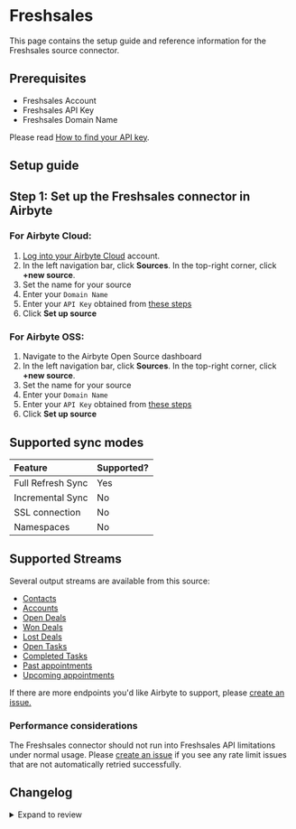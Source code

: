 # Freshsales

This page contains the setup guide and reference information for the Freshsales source connector.

## Prerequisites

- Freshsales Account
- Freshsales API Key
- Freshsales Domain Name

Please read [How to find your API key](https://crmsupport.freshworks.com/support/solutions/articles/50000002503-how-to-find-my-api-key-).

## Setup guide

## Step 1: Set up the Freshsales connector in Airbyte

### For Airbyte Cloud:

1. [Log into your Airbyte Cloud](https://cloud.airbyte.com/workspaces) account.
2. In the left navigation bar, click **Sources**. In the top-right corner, click **+new source**.
3. Set the name for your source
4. Enter your `Domain Name`
5. Enter your `API Key` obtained from [these steps](https://crmsupport.freshworks.com/support/solutions/articles/50000002503-how-to-find-my-api-key-)
6. Click **Set up source**

### For Airbyte OSS:

1. Navigate to the Airbyte Open Source dashboard
2. In the left navigation bar, click **Sources**. In the top-right corner, click **+new source**.
3. Set the name for your source
4. Enter your `Domain Name`
5. Enter your `API Key` obtained from [these steps](https://crmsupport.freshworks.com/support/solutions/articles/50000002503-how-to-find-my-api-key-)
6. Click **Set up source**

## Supported sync modes

| Feature           | Supported? |
| :---------------- | :--------- |
| Full Refresh Sync | Yes        |
| Incremental Sync  | No         |
| SSL connection    | No         |
| Namespaces        | No         |

## Supported Streams

Several output streams are available from this source:

- [Contacts](https://developers.freshworks.com/crm/api/#contacts)
- [Accounts](https://developers.freshworks.com/crm/api/#accounts)
- [Open Deals](https://developers.freshworks.com/crm/api/#deals)
- [Won Deals](https://developers.freshworks.com/crm/api/#deals)
- [Lost Deals](https://developers.freshworks.com/crm/api/#deals)
- [Open Tasks](https://developers.freshworks.com/crm/api/#tasks)
- [Completed Tasks](https://developers.freshworks.com/crm/api/#tasks)
- [Past appointments](https://developers.freshworks.com/crm/api/#appointments)
- [Upcoming appointments](https://developers.freshworks.com/crm/api/#appointments)

If there are more endpoints you'd like Airbyte to support, please [create an issue.](https://github.com/airbytehq/airbyte/issues/new/choose)

### Performance considerations

The Freshsales connector should not run into Freshsales API limitations under normal usage. Please [create an issue](https://github.com/airbytehq/airbyte/issues) if you see any rate limit issues that are not automatically retried successfully.

## Changelog

<details>
  <summary>Expand to review</summary>

| Version | Date       | Pull Request                                             | Subject                                                      |
| :------ | :--------- | :------------------------------------------------------- | :----------------------------------------------------------- |
| 1.1.9 | 2025-02-01 | [52852](https://github.com/airbytehq/airbyte/pull/52852) | Update dependencies |
| 1.1.8 | 2025-01-25 | [52300](https://github.com/airbytehq/airbyte/pull/52300) | Update dependencies |
| 1.1.7 | 2025-01-18 | [51688](https://github.com/airbytehq/airbyte/pull/51688) | Update dependencies |
| 1.1.6 | 2025-01-11 | [51070](https://github.com/airbytehq/airbyte/pull/51070) | Update dependencies |
| 1.1.5 | 2024-12-28 | [50527](https://github.com/airbytehq/airbyte/pull/50527) | Update dependencies |
| 1.1.4 | 2024-12-21 | [50004](https://github.com/airbytehq/airbyte/pull/50004) | Update dependencies |
| 1.1.3 | 2024-12-14 | [49473](https://github.com/airbytehq/airbyte/pull/49473) | Update dependencies |
| 1.1.2 | 2024-12-12 | [49203](https://github.com/airbytehq/airbyte/pull/49203) | Update dependencies |
| 1.1.1 | 2024-10-28 | [44277](https://github.com/airbytehq/airbyte/pull/44277) | Update dependencies |
| 1.1.0 | 2024-08-15 | [44149](https://github.com/airbytehq/airbyte/pull/44149) | Refactor connector to manifest-only format |
| 1.0.14 | 2024-08-12 | [43904](https://github.com/airbytehq/airbyte/pull/43904) | Update dependencies |
| 1.0.13 | 2024-08-10 | [43678](https://github.com/airbytehq/airbyte/pull/43678) | Update dependencies |
| 1.0.12 | 2024-08-03 | [43192](https://github.com/airbytehq/airbyte/pull/43192) | Update dependencies |
| 1.0.11 | 2024-07-27 | [42744](https://github.com/airbytehq/airbyte/pull/42744) | Update dependencies |
| 1.0.10 | 2024-07-20 | [42277](https://github.com/airbytehq/airbyte/pull/42277) | Update dependencies |
| 1.0.9 | 2024-07-13 | [41709](https://github.com/airbytehq/airbyte/pull/41709) | Update dependencies |
| 1.0.8 | 2024-07-10 | [41494](https://github.com/airbytehq/airbyte/pull/41494) | Update dependencies |
| 1.0.7 | 2024-07-09 | [41226](https://github.com/airbytehq/airbyte/pull/41226) | Update dependencies |
| 1.0.6 | 2024-07-06 | [40851](https://github.com/airbytehq/airbyte/pull/40851) | Update dependencies |
| 1.0.5 | 2024-06-25 | [40304](https://github.com/airbytehq/airbyte/pull/40304) | Update dependencies |
| 1.0.4 | 2024-06-21 | [39925](https://github.com/airbytehq/airbyte/pull/39925) | Update dependencies |
| 1.0.3 | 2024-06-04 | [39065](https://github.com/airbytehq/airbyte/pull/39065) | [autopull] Upgrade base image to v1.2.1 |
| 1.0.2 | 2024-05-21 | [38548](https://github.com/airbytehq/airbyte/pull/38548) | Upgrade to CDK 1.0.0 |
| 1.0.1 | 2024-05-28 | [38153](https://github.com/airbytehq/airbyte/pull/38153) | Make connector compatible with builder |
| 1.0.0 | 2023-10-21 | [31685](https://github.com/airbytehq/airbyte/pull/31685) | Migrate to Low-Code CDK |
| 0.1.4 | 2023-03-23 | [24396](https://github.com/airbytehq/airbyte/pull/24396) | Certify to Beta |
| 0.1.3 | 2023-03-16 | [24155](https://github.com/airbytehq/airbyte/pull/24155) | Set `additionalProperties` to `True` in `spec` to support BC |
| 0.1.2 | 2022-07-14 | [0](https://github.com/airbytehq/airbyte/pull/0) | Tune the `get_view_id` function |
| 0.1.1 | 2021-12-24 | [9101](https://github.com/airbytehq/airbyte/pull/9101) | Update fields and descriptions |
| 0.1.0 | 2021-11-03 | [6963](https://github.com/airbytehq/airbyte/pull/6963) | 🎉 New Source: Freshsales |


</details>
